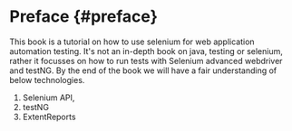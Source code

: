 # Preface {#preface}

This book is a tutorial on how to use selenium for web application automation testing. It's not an in-depth book on java, testing or selenium, rather it focusses on how to run tests with Selenium advanced webdriver and testNG. By the end of the book we will have a fair understanding of below technologies.

1. Selenium API,
2. testNG
3. ExtentReports



